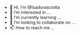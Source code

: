 - 👋 Hi, I’m @Isadorasciotta
- 👀 I’m interested in ...
- 🌱 I’m currently learning ...
- 💞️ I’m looking to collaborate on ...
- 📫 How to reach me ...

<!---
Isadorasciotta/Isadorasciotta is a ✨ special ✨ repository because its `README.md` (this file) appears on your GitHub profile.
You can click the Preview link to take a look at your changes.
--->
